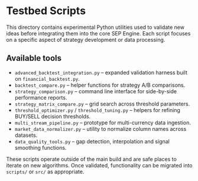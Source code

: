 # Testbed Scripts

This directory contains experimental Python utilities used to validate new ideas before integrating them into the core SEP Engine. Each script focuses on a specific aspect of strategy development or data processing.

## Available tools

- `advanced_backtest_integration.py` – expanded validation harness built on `financial_backtest.py`.
- `backtest_compare.py` – helper functions for strategy A/B comparisons.
- `strategy_comparison.py` – command line interface for side-by-side performance reports.
- `strategy_matrix_compare.py` – grid search across threshold parameters.
- `threshold_optimizer.py` / `threshold_tuning.py` – helpers for refining BUY/SELL decision thresholds.
- `multi_stream_pipeline.py` – prototype for multi-currency data ingestion.
- `market_data_normalizer.py` – utility to normalize column names across datasets.
- `data_quality_tools.py` – gap detection, interpolation and signal smoothing functions.

These scripts operate outside of the main build and are safe places to iterate on new algorithms. Once validated, functionality can be migrated into `scripts/` or `src/` as appropriate.
